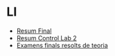 # LI

+ [Resum Final](Resum_Final)
+ [Resum Control Lab 2](Resum_Control_Lab_2)
+ [Examens finals resolts de teoria](Examens_Finals_Teoria)
